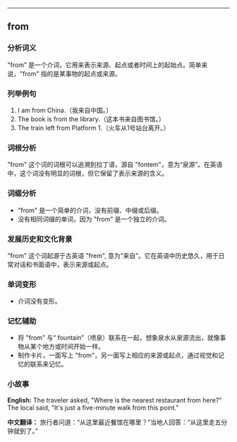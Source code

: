 
---------------
## from
### 分析词义
"from" 是一个介词，它用来表示来源、起点或者时间上的起始点。简单来说，"from" 指的是某事物的起点或来源。

### 列举例句
1. I am from China.（我来自中国。）
2. The book is from the library.（这本书来自图书馆。）
3. The train left from Platform 1.（火车从1号站台离开。）

### 词根分析
"from" 这个词的词根可以追溯到拉丁语，源自 "fontem"，意为“泉源”。在英语中，这个词没有明显的词根，但它保留了表示来源的含义。

### 词缀分析
- "from" 是一个简单的介词，没有前缀、中缀或后缀。
- 没有相同词缀的单词，因为 "from" 是一个独立的介词。

### 发展历史和文化背景
"from" 这个词起源于古英语 "frem", 意为“来自”。它在英语中历史悠久，用于日常对话和书面语中，表示来源或起点。

### 单词变形
- 介词没有变形。

### 记忆辅助
- 将 "from" 与“ fountain”（喷泉）联系在一起，想象泉水从泉源流出，就像事物从某个地方或时间开始一样。
- 制作卡片，一面写上 "from"，另一面写上相应的来源或起点，通过视觉和记忆的联系来记忆。

### 小故事
**English:**
The traveler asked, "Where is the nearest restaurant from here?" The local said, "It's just a five-minute walk from this point."

**中文翻译：**
旅行者问道：“从这里最近餐馆在哪里？”当地人回答：“从这里走五分钟就到了。”

